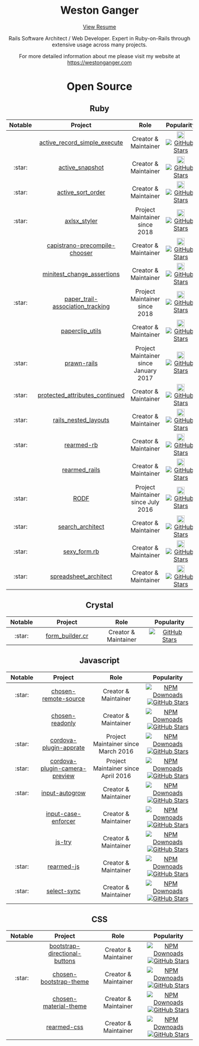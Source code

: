 <h1 align="center">Weston Ganger</h1><p align="center"><a href="https://westonganger.com/resume.pdf">View Resume</a></p><p align="center">Rails Software Architect / Web Developer. Expert in Ruby-on-Rails through extensive usage across many projects.</p><p align="center">For more detailed information about me please visit my website at <a href="https://westonganger.com">https://westonganger.com</a></p><h1 align="center">Open Source</h1><h2 align="center">Ruby</h2><table><thead><th width="100">Notable</th><th width="325">Project</th><th width="325">Role</th><th width="275">Popularity</th></thead><tbody><tr><td align="center"></td><td align="center"><a href="https://github.com/westonganger/active_record_simple_execute">active_record_simple_execute</a></td><td align="center">Creator &amp; Maintainer</td><td align="center"><a target="_blank" href="https://rubygems.org/gems/active_record_simple_execute"><img alt="RubyGems Downloads" border="0" height="21" src="https://ruby-gem-downloads-badge.herokuapp.com/active_record_simple_execute?label=rubygems&amp;type=total&amp;total_label=downloads&amp;color=brightgreen" /></a><a href="https://github.com/westonganger/active_record_simple_execute"><img alt="GitHub Stars" src="https://img.shields.io/github/stars/westonganger/active_record_simple_execute.svg?style=social&amp;label=Star" /></a></td></tr><tr><td align="center">:star:</td><td align="center"><a href="https://github.com/westonganger/active_snapshot">active_snapshot</a></td><td align="center">Creator &amp; Maintainer</td><td align="center"><a target="_blank" href="https://rubygems.org/gems/active_snapshot"><img alt="RubyGems Downloads" border="0" height="21" src="https://ruby-gem-downloads-badge.herokuapp.com/active_snapshot?label=rubygems&amp;type=total&amp;total_label=downloads&amp;color=brightgreen" /></a><a href="https://github.com/westonganger/active_snapshot"><img alt="GitHub Stars" src="https://img.shields.io/github/stars/westonganger/active_snapshot.svg?style=social&amp;label=Star" /></a></td></tr><tr><td align="center">:star:</td><td align="center"><a href="https://github.com/westonganger/active_sort_order">active_sort_order</a></td><td align="center">Creator &amp; Maintainer</td><td align="center"><a target="_blank" href="https://rubygems.org/gems/active_sort_order"><img alt="RubyGems Downloads" border="0" height="21" src="https://ruby-gem-downloads-badge.herokuapp.com/active_sort_order?label=rubygems&amp;type=total&amp;total_label=downloads&amp;color=brightgreen" /></a><a href="https://github.com/westonganger/active_sort_order"><img alt="GitHub Stars" src="https://img.shields.io/github/stars/westonganger/active_sort_order.svg?style=social&amp;label=Star" /></a></td></tr><tr><td align="center">:star:</td><td align="center"><a href="https://github.com/axlsx-styler-gem/axlsx_styler">axlsx_styler</a></td><td align="center">Project Maintainer since 2018</td><td align="center"><a target="_blank" href="https://rubygems.org/gems/axlsx_styler"><img alt="RubyGems Downloads" border="0" height="21" src="https://ruby-gem-downloads-badge.herokuapp.com/axlsx_styler?label=rubygems&amp;type=total&amp;total_label=downloads&amp;color=brightgreen" /></a><a href="https://github.com/axlsx-styler-gem/axlsx_styler"><img alt="GitHub Stars" src="https://img.shields.io/github/stars/axlsx-styler-gem/axlsx_styler.svg?style=social&amp;label=Star" /></a></td></tr><tr><td align="center"></td><td align="center"><a href="https://github.com/westonganger/capistrano-precompile-chooser">capistrano-precompile-chooser</a></td><td align="center">Creator &amp; Maintainer</td><td align="center"><a target="_blank" href="https://rubygems.org/gems/capistrano-precompile-chooser"><img alt="RubyGems Downloads" border="0" height="21" src="https://ruby-gem-downloads-badge.herokuapp.com/capistrano-precompile-chooser?label=rubygems&amp;type=total&amp;total_label=downloads&amp;color=brightgreen" /></a><a href="https://github.com/westonganger/capistrano-precompile-chooser"><img alt="GitHub Stars" src="https://img.shields.io/github/stars/westonganger/capistrano-precompile-chooser.svg?style=social&amp;label=Star" /></a></td></tr><tr><td align="center"></td><td align="center"><a href="https://github.com/westonganger/minitest_change_assertions">minitest_change_assertions</a></td><td align="center">Creator &amp; Maintainer</td><td align="center"><a target="_blank" href="https://rubygems.org/gems/minitest_change_assertions"><img alt="RubyGems Downloads" border="0" height="21" src="https://ruby-gem-downloads-badge.herokuapp.com/minitest_change_assertions?label=rubygems&amp;type=total&amp;total_label=downloads&amp;color=brightgreen" /></a><a href="https://github.com/westonganger/minitest_change_assertions"><img alt="GitHub Stars" src="https://img.shields.io/github/stars/westonganger/minitest_change_assertions.svg?style=social&amp;label=Star" /></a></td></tr><tr><td align="center">:star:</td><td align="center"><a href="https://github.com/westonganger/paper_trail-association_tracking">paper_trail-association_tracking</a></td><td align="center">Project Maintainer since 2018</td><td align="center"><a target="_blank" href="https://rubygems.org/gems/paper_trail-association_tracking"><img alt="RubyGems Downloads" border="0" height="21" src="https://ruby-gem-downloads-badge.herokuapp.com/paper_trail-association_tracking?label=rubygems&amp;type=total&amp;total_label=downloads&amp;color=brightgreen" /></a><a href="https://github.com/westonganger/paper_trail-association_tracking"><img alt="GitHub Stars" src="https://img.shields.io/github/stars/westonganger/paper_trail-association_tracking.svg?style=social&amp;label=Star" /></a></td></tr><tr><td align="center"></td><td align="center"><a href="https://github.com/westonganger/paperclip_utils">paperclip_utils</a></td><td align="center">Creator &amp; Maintainer</td><td align="center"><a target="_blank" href="https://rubygems.org/gems/paperclip_utils"><img alt="RubyGems Downloads" border="0" height="21" src="https://ruby-gem-downloads-badge.herokuapp.com/paperclip_utils?label=rubygems&amp;type=total&amp;total_label=downloads&amp;color=brightgreen" /></a><a href="https://github.com/westonganger/paperclip_utils"><img alt="GitHub Stars" src="https://img.shields.io/github/stars/westonganger/paperclip_utils.svg?style=social&amp;label=Star" /></a></td></tr><tr><td align="center">:star:</td><td align="center"><a href="https://github.com/cortiz/prawn-rails">prawn-rails</a></td><td align="center">Project Maintainer since January 2017</td><td align="center"><a target="_blank" href="https://rubygems.org/gems/prawn-rails"><img alt="RubyGems Downloads" border="0" height="21" src="https://ruby-gem-downloads-badge.herokuapp.com/prawn-rails?label=rubygems&amp;type=total&amp;total_label=downloads&amp;color=brightgreen" /></a><a href="https://github.com/cortiz/prawn-rails"><img alt="GitHub Stars" src="https://img.shields.io/github/stars/cortiz/prawn-rails.svg?style=social&amp;label=Star" /></a></td></tr><tr><td align="center">:star:</td><td align="center"><a href="https://github.com/westonganger/protected_attributes_continued">protected_attributes_continued</a></td><td align="center">Creator &amp; Maintainer</td><td align="center"><a target="_blank" href="https://rubygems.org/gems/protected_attributes_continued"><img alt="RubyGems Downloads" border="0" height="21" src="https://ruby-gem-downloads-badge.herokuapp.com/protected_attributes_continued?label=rubygems&amp;type=total&amp;total_label=downloads&amp;color=brightgreen" /></a><a href="https://github.com/westonganger/protected_attributes_continued"><img alt="GitHub Stars" src="https://img.shields.io/github/stars/westonganger/protected_attributes_continued.svg?style=social&amp;label=Star" /></a></td></tr><tr><td align="center">:star:</td><td align="center"><a href="https://github.com/westonganger/rails_nested_layouts">rails_nested_layouts</a></td><td align="center">Creator &amp; Maintainer</td><td align="center"><a target="_blank" href="https://rubygems.org/gems/rails_nested_layouts"><img alt="RubyGems Downloads" border="0" height="21" src="https://ruby-gem-downloads-badge.herokuapp.com/rails_nested_layouts?label=rubygems&amp;type=total&amp;total_label=downloads&amp;color=brightgreen" /></a><a href="https://github.com/westonganger/rails_nested_layouts"><img alt="GitHub Stars" src="https://img.shields.io/github/stars/westonganger/rails_nested_layouts.svg?style=social&amp;label=Star" /></a></td></tr><tr><td align="center">:star:</td><td align="center"><a href="https://github.com/westonganger/rearmed-rb">rearmed-rb</a></td><td align="center">Creator &amp; Maintainer</td><td align="center"><a target="_blank" href="https://rubygems.org/gems/rearmed"><img alt="RubyGems Downloads" border="0" height="21" src="https://ruby-gem-downloads-badge.herokuapp.com/rearmed?label=rubygems&amp;type=total&amp;total_label=downloads&amp;color=brightgreen" /></a><a href="https://github.com/westonganger/rearmed-rb"><img alt="GitHub Stars" src="https://img.shields.io/github/stars/westonganger/rearmed-rb.svg?style=social&amp;label=Star" /></a></td></tr><tr><td align="center"></td><td align="center"><a href="https://github.com/westonganger/rearmed_rails">rearmed_rails</a></td><td align="center">Creator &amp; Maintainer</td><td align="center"><a target="_blank" href="https://rubygems.org/gems/rearmed_rails"><img alt="RubyGems Downloads" border="0" height="21" src="https://ruby-gem-downloads-badge.herokuapp.com/rearmed_rails?label=rubygems&amp;type=total&amp;total_label=downloads&amp;color=brightgreen" /></a><a href="https://github.com/westonganger/rearmed_rails"><img alt="GitHub Stars" src="https://img.shields.io/github/stars/westonganger/rearmed_rails.svg?style=social&amp;label=Star" /></a></td></tr><tr><td align="center">:star:</td><td align="center"><a href="https://github.com/westonganger/rodf">RODF</a></td><td align="center">Project Maintainer since July 2016</td><td align="center"><a target="_blank" href="https://rubygems.org/gems/rodf"><img alt="RubyGems Downloads" border="0" height="21" src="https://ruby-gem-downloads-badge.herokuapp.com/rodf?label=rubygems&amp;type=total&amp;total_label=downloads&amp;color=brightgreen" /></a><a href="https://github.com/westonganger/rodf"><img alt="GitHub Stars" src="https://img.shields.io/github/stars/westonganger/rodf.svg?style=social&amp;label=Star" /></a></td></tr><tr><td align="center">:star:</td><td align="center"><a href="https://github.com/westonganger/search_architect">search_architect</a></td><td align="center">Creator &amp; Maintainer</td><td align="center"><a target="_blank" href="https://rubygems.org/gems/search_architect"><img alt="RubyGems Downloads" border="0" height="21" src="https://ruby-gem-downloads-badge.herokuapp.com/search_architect?label=rubygems&amp;type=total&amp;total_label=downloads&amp;color=brightgreen" /></a><a href="https://github.com/westonganger/search_architect"><img alt="GitHub Stars" src="https://img.shields.io/github/stars/westonganger/search_architect.svg?style=social&amp;label=Star" /></a></td></tr><tr><td align="center">:star:</td><td align="center"><a href="https://github.com/westonganger/sexy_form.rb">sexy_form.rb</a></td><td align="center">Creator &amp; Maintainer</td><td align="center"><a target="_blank" href="https://rubygems.org/gems/sexy_form"><img alt="RubyGems Downloads" border="0" height="21" src="https://ruby-gem-downloads-badge.herokuapp.com/sexy_form?label=rubygems&amp;type=total&amp;total_label=downloads&amp;color=brightgreen" /></a><a href="https://github.com/westonganger/sexy_form.rb"><img alt="GitHub Stars" src="https://img.shields.io/github/stars/westonganger/sexy_form.rb.svg?style=social&amp;label=Star" /></a></td></tr><tr><td align="center">:star:</td><td align="center"><a href="https://github.com/westonganger/spreadsheet_architect">spreadsheet_architect</a></td><td align="center">Creator &amp; Maintainer</td><td align="center"><a target="_blank" href="https://rubygems.org/gems/spreadsheet_architect"><img alt="RubyGems Downloads" border="0" height="21" src="https://ruby-gem-downloads-badge.herokuapp.com/spreadsheet_architect?label=rubygems&amp;type=total&amp;total_label=downloads&amp;color=brightgreen" /></a><a href="https://github.com/westonganger/spreadsheet_architect"><img alt="GitHub Stars" src="https://img.shields.io/github/stars/westonganger/spreadsheet_architect.svg?style=social&amp;label=Star" /></a></td></tr></tbody></table><h2 align="center">Crystal</h2><table><thead><th width="100">Notable</th><th width="325">Project</th><th width="325">Role</th><th width="275">Popularity</th></thead><tbody><tr><td align="center">:star:</td><td align="center"><a href="https://github.com/westonganger/form_builder.cr">form_builder.cr</a></td><td align="center">Creator &amp; Maintainer</td><td align="center"><a href="https://github.com/westonganger/form_builder.cr"><img alt="GitHub Stars" src="https://img.shields.io/github/stars/westonganger/form_builder.cr.svg?style=social&amp;label=Star" /></a></td></tr></tbody></table><h2 align="center">Javascript</h2><table><thead><th width="100">Notable</th><th width="325">Project</th><th width="325">Role</th><th width="275">Popularity</th></thead><tbody><tr><td align="center">:star:</td><td align="center"><a href="https://github.com/westonganger/chosen-remote-source">chosen-remote-source</a></td><td align="center">Creator &amp; Maintainer</td><td align="center"><a href="https://www.npmjs.org/package/chosen-remote-source"><img alt="NPM Downoads" src="https://img.shields.io/npm/dt/chosen-remote-source.svg?label=NPM+Downloads" /></a><a href="https://github.com/westonganger/chosen-remote-source"><img alt="GitHub Stars" src="https://img.shields.io/github/stars/westonganger/chosen-remote-source.svg?style=social&amp;label=Star" /></a></td></tr><tr><td align="center"></td><td align="center"><a href="https://github.com/westonganger/chosen-readonly">chosen-readonly</a></td><td align="center">Creator &amp; Maintainer</td><td align="center"><a href="https://www.npmjs.org/package/chosen-readonly"><img alt="NPM Downoads" src="https://img.shields.io/npm/dt/chosen-readonly.svg?label=NPM+Downloads" /></a><a href="https://github.com/westonganger/chosen-readonly"><img alt="GitHub Stars" src="https://img.shields.io/github/stars/westonganger/chosen-readonly.svg?style=social&amp;label=Star" /></a></td></tr><tr><td align="center">:star:</td><td align="center"><a href="http://github.com/pushandplay/cordova-plugin-apprate">cordova-plugin-apprate</a></td><td align="center">Project Maintainer since March 2016</td><td align="center"><a href="https://www.npmjs.org/package/cordova-plugin-apprate"><img alt="NPM Downoads" src="https://img.shields.io/npm/dt/cordova-plugin-apprate.svg?label=NPM+Downloads" /></a><a href="https://github.com/pushandplay/cordova-plugin-apprate"><img alt="GitHub Stars" src="https://img.shields.io/github/stars/pushandplay/cordova-plugin-apprate.svg?style=social&amp;label=Star" /></a></td></tr><tr><td align="center">:star:</td><td align="center"><a href="https://github.com/cordova-plugin-camera-preview/cordova-plugin-camera-preview">cordova-plugin-camera-preview</a></td><td align="center">Project Maintainer since April 2016</td><td align="center"><a href="https://www.npmjs.org/package/cordova-plugin-camera-preview"><img alt="NPM Downoads" src="https://img.shields.io/npm/dt/cordova-plugin-camera-preview.svg?label=NPM+Downloads" /></a><a href="https://github.com/cordova-plugin-camera-preview/cordova-plugin-camera-preview"><img alt="GitHub Stars" src="https://img.shields.io/github/stars/cordova-plugin-camera-preview/cordova-plugin-camera-preview.svg?style=social&amp;label=Star" /></a></td></tr><tr><td align="center">:star:</td><td align="center"><a href="https://github.com/westonganger/input-autogrow">input-autogrow</a></td><td align="center">Creator &amp; Maintainer</td><td align="center"><a href="https://www.npmjs.org/package/input-autogrow"><img alt="NPM Downoads" src="https://img.shields.io/npm/dt/input-autogrow.svg?label=NPM+Downloads" /></a><a href="https://github.com/westonganger/input-autogrow"><img alt="GitHub Stars" src="https://img.shields.io/github/stars/westonganger/input-autogrow.svg?style=social&amp;label=Star" /></a></td></tr><tr><td align="center"></td><td align="center"><a href="https://github.com/westonganger/input-case-enforcer">input-case-enforcer</a></td><td align="center">Creator &amp; Maintainer</td><td align="center"><a href="https://www.npmjs.org/package/input-case-enforcer"><img alt="NPM Downoads" src="https://img.shields.io/npm/dt/input-case-enforcer.svg?label=NPM+Downloads" /></a><a href="https://github.com/westonganger/input-case-enforcer"><img alt="GitHub Stars" src="https://img.shields.io/github/stars/westonganger/input-case-enforcer.svg?style=social&amp;label=Star" /></a></td></tr><tr><td align="center"></td><td align="center"><a href="https://github.com/westonganger/js-try">js-try</a></td><td align="center">Creator &amp; Maintainer</td><td align="center"><a href="https://www.npmjs.org/package/js-try"><img alt="NPM Downoads" src="https://img.shields.io/npm/dt/js-try.svg?label=NPM+Downloads" /></a><a href="https://github.com/westonganger/js-try"><img alt="GitHub Stars" src="https://img.shields.io/github/stars/westonganger/js-try.svg?style=social&amp;label=Star" /></a></td></tr><tr><td align="center">:star:</td><td align="center"><a href="https://github.com/westonganger/rearmed-js">rearmed-js</a></td><td align="center">Creator &amp; Maintainer</td><td align="center"><a href="https://www.npmjs.org/package/rearmed-js"><img alt="NPM Downoads" src="https://img.shields.io/npm/dt/rearmed-js.svg?label=NPM+Downloads" /></a><a href="https://github.com/westonganger/rearmed-js"><img alt="GitHub Stars" src="https://img.shields.io/github/stars/westonganger/rearmed-js.svg?style=social&amp;label=Star" /></a></td></tr><tr><td align="center">:star:</td><td align="center"><a href="https://github.com/westonganger/select-sync">select-sync</a></td><td align="center">Creator &amp; Maintainer</td><td align="center"><a href="https://www.npmjs.org/package/select-sync"><img alt="NPM Downoads" src="https://img.shields.io/npm/dt/select-sync.svg?label=NPM+Downloads" /></a><a href="https://github.com/westonganger/select-sync"><img alt="GitHub Stars" src="https://img.shields.io/github/stars/westonganger/select-sync.svg?style=social&amp;label=Star" /></a></td></tr></tbody></table><h2 align="center">CSS</h2><table><thead><th width="100">Notable</th><th width="325">Project</th><th width="325">Role</th><th width="275">Popularity</th></thead><tbody><tr><td align="center"></td><td align="center"><a href="https://github.com/westonganger/bootstrap-directional-buttons">bootstrap-directional-buttons</a></td><td align="center">Creator &amp; Maintainer</td><td align="center"><a href="https://www.npmjs.org/package/bootstrap-directional-buttons"><img alt="NPM Downoads" src="https://img.shields.io/npm/dt/bootstrap-directional-buttons.svg?label=NPM+Downloads" /></a><a href="https://github.com/westonganger/bootstrap-directional-buttons"><img alt="GitHub Stars" src="https://img.shields.io/github/stars/westonganger/bootstrap-directional-buttons.svg?style=social&amp;label=Star" /></a></td></tr><tr><td align="center">:star:</td><td align="center"><a href="https://github.com/westonganger/chosen-bootstrap-theme">chosen-bootstrap-theme</a></td><td align="center">Creator &amp; Maintainer</td><td align="center"><a href="https://www.npmjs.org/package/chosen-bootstrap-theme"><img alt="NPM Downoads" src="https://img.shields.io/npm/dt/chosen-bootstrap-theme.svg?label=NPM+Downloads" /></a><a href="https://github.com/westonganger/chosen-bootstrap-theme"><img alt="GitHub Stars" src="https://img.shields.io/github/stars/westonganger/chosen-bootstrap-theme.svg?style=social&amp;label=Star" /></a></td></tr><tr><td align="center"></td><td align="center"><a href="https://github.com/westonganger/chosen-material-theme">chosen-material-theme</a></td><td align="center">Creator &amp; Maintainer</td><td align="center"><a href="https://www.npmjs.org/package/chosen-material-theme"><img alt="NPM Downoads" src="https://img.shields.io/npm/dt/chosen-material-theme.svg?label=NPM+Downloads" /></a><a href="https://github.com/westonganger/chosen-material-theme"><img alt="GitHub Stars" src="https://img.shields.io/github/stars/westonganger/chosen-material-theme.svg?style=social&amp;label=Star" /></a></td></tr><tr><td align="center"></td><td align="center"><a href="https://github.com/westonganger/rearmed-css">rearmed-css</a></td><td align="center">Creator &amp; Maintainer</td><td align="center"><a href="https://www.npmjs.org/package/rearmed-css"><img alt="NPM Downoads" src="https://img.shields.io/npm/dt/rearmed-css.svg?label=NPM+Downloads" /></a><a href="https://github.com/westonganger/rearmed-css"><img alt="GitHub Stars" src="https://img.shields.io/github/stars/westonganger/rearmed-css.svg?style=social&amp;label=Star" /></a></td></tr></tbody></table>
